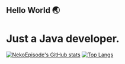 ## Hello World 🌏
# Just a Java developer.
[![NekoEpisode's GitHub stats](https://github-readme-stats.vercel.app/api?username=NekoEpisode)](https://github.com/anuraghazra/github-readme-stats)
[![Top Langs](https://github-readme-stats.vercel.app/api/top-langs/?username=NekoEpisode&layout=donut)](https://github.com/anuraghazra/github-readme-stats)
